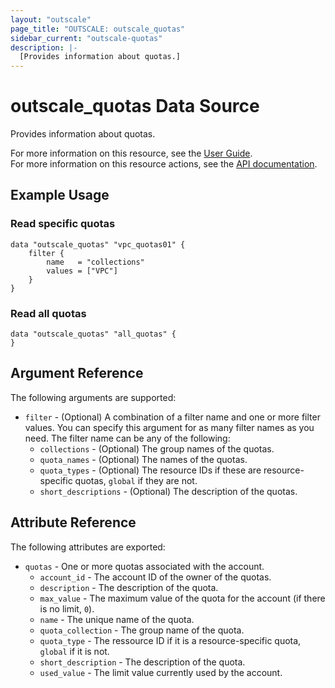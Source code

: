 ```yaml
---
layout: "outscale"
page_title: "OUTSCALE: outscale_quotas"
sidebar_current: "outscale-quotas"
description: |-
  [Provides information about quotas.]
---
```


# outscale_quotas Data Source

Provides information about quotas.

For more information on this resource, see the [User Guide](https://docs.outscale.com/en/userguide/About-Your-Account.html).  
For more information on this resource actions, see the [API documentation](https://docs.outscale.com/api#readquotas).

## Example Usage

### Read specific quotas
```hcl
data "outscale_quotas" "vpc_quotas01" {
    filter {
        name   = "collections"
        values = ["VPC"]
    }
}
```

### Read all quotas
```hcl
data "outscale_quotas" "all_quotas" {
}
```

## Argument Reference

The following arguments are supported:

* `filter` - (Optional) A combination of a filter name and one or more filter values. You can specify this argument for as many filter names as you need. The filter name can be any of the following:
    * `collections` - (Optional) The group names of the quotas.
    * `quota_names` - (Optional) The names of the quotas.
    * `quota_types` - (Optional) The resource IDs if these are resource-specific quotas, `global` if they are not.
    * `short_descriptions` - (Optional) The description of the quotas.

## Attribute Reference

The following attributes are exported:

* `quotas` - One or more quotas associated with the account.
    * `account_id` - The account ID of the owner of the quotas.
    * `description` - The description of the quota.
    * `max_value` - The maximum value of the quota for the account (if there is no limit, `0`).
    * `name` - The unique name of the quota.
    * `quota_collection` - The group name of the quota.
    * `quota_type` - The ressource ID if it is a resource-specific quota, `global` if it is not.
    * `short_description` - The description of the quota.
    * `used_value` - The limit value currently used by the account.
